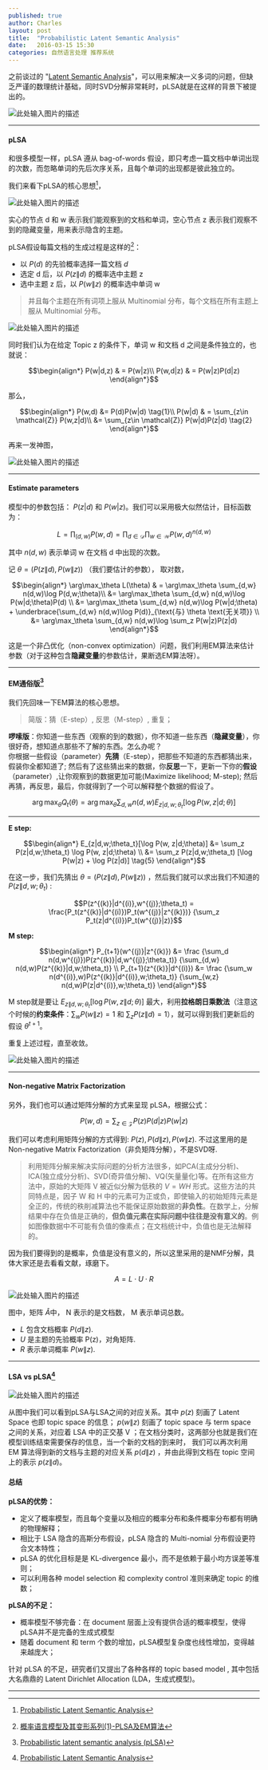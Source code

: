 ```yaml
---
published: true
author: Charles
layout: post
title:  "Probabilistic Latent Semantic Analysis"
date:   2016-03-15 15:30
categories: 自然语言处理 推荐系统
---
```


之前谈过的 "[Latent Semantic Analysis][1]"，可以用来解决一义多词的问题，但缺乏严谨的数理统计基础，同时SVD分解非常耗时，pLSA就是在这样的背景下被提出的。

![此处输入图片的描述][2]


----------

#### pLSA
和很多模型一样，pLSA 遵从 bag-of-words 假设，即只考虑一篇文档中单词出现的次数，而忽略单词的先后次序关系，且每个单词的出现都是彼此独立的。

我们来看下pLSA的核心思想[^2]，

![此处输入图片的描述][3]

实心的节点 d 和 w 表示我们能观察到的文档和单词，空心节点 z 表示我们观察不到的隐藏变量，用来表示隐含的主题。

pLSA假设每篇文档的生成过程是这样的[^3]：

- 以 $P(d)$ 的先验概率选择一篇文档 $d$      
- 选定 d 后，以 $P(z\|d)$ 的概率选中主题 z       
- 选中主题 z 后，以 $P(w\|z)$ 的概率选中单词 w       

> 并且每个主题在所有词项上服从 Multinomial 分布，每个文档在所有主题上服从 Multinomial 分布。

![此处输入图片的描述][4]

同时我们认为在给定 Topic z 的条件下，单词 w 和文档 d 之间是条件独立的，也就说：

$$\begin{align*}
P(w|d,z) & = P(w|z)\\
P(w,d|z) & = P(w|z)P(d|z)
\end{align*}$$

那么，

$$\begin{align*}
P(w,d) &= P(d)P(w|d)  \tag{1}\\
P(w|d) & = \sum_{z\in \mathcal{Z}} P(w,z|d)\\
&= \sum_{z\in \mathcal{Z}} P(w|d)P(z|d) \tag{2}
\end{align*}$$

再来一发神图，

![此处输入图片的描述][5]


----------


####  Estimate parameters
模型中的参数包括： $P(z|d)$  和 $P(w|z)$。我们可以采用极大似然估计，目标函数为：

$$L = \prod_{(d,w)} P(w,d) = \prod_{d\in \mathcal{D}}\prod_{w\in \mathcal{W}} P(w,d)^{n(d,w)} \tag{3}$$

其中 $n(d,w)$ 表示单词 w 在文档 d 中出现的次数。

记 $\theta = (P(z\|d), P(w\|z))$ （我们要估计的参数）， 取对数，

$$\begin{align*}
\arg\max_\theta L(\theta)
& = \arg\max_\theta \sum_{d,w} n(d,w)\log P(d,w;\theta)\\
&=  \arg\max_\theta \sum_{d,w} n(d,w)\log P(w|d;\theta)P(d) \\
&= \arg\max_\theta \sum_{d,w} n(d,w)\log P(w|d;\theta) + \underbrace{\sum_{d,w} n(d,w)\log P(d)}_{\text{与} \theta \text{无关项}} \\
&= \arg\max_\theta \sum_{d,w} n(d,w)\log \sum_z P(w|z)P(z|d)
\end{align*}$$

这是一个非凸优化（non-convex optimization）问题，我们利用EM算法来估计参数（对于这种包含**隐藏变量**的参数估计，果断选EM算法呀）。

----------

#### EM通俗版[^1]
我们先回味一下EM算法的核心思想。

> 简版：猜（E-step）, 反思（M-step）, 重复；

**啰嗦版**：你知道一些东西（观察的到的数据），你不知道一些东西（**隐藏变量**），你很好奇，想知道点那些不了解的东西。怎么办呢？     
你根据一些假设（parameter）**先猜**（E-step），把那些不知道的东西都猜出来，假装你全都知道了; 然后有了这些猜出来的数据，你**反思**一下，更新一下你的**假设**（parameter）,让你观察到的数据更加可能(Maximize likelihood; M-step); 然后再猜，再反思，最后，你就得到了一个可以解释整个数据的假设了。

$$\arg\max_\theta Q_t(\theta) = \arg\max_\theta \sum_{d,w} n(d,w) E_{z|d,w;\theta_t}[\log P(w, z|d;\theta)] \tag{4}$$

----------


**E step:**

$$\begin{align*}
E_{z|d,w;\theta_t}[\log P(w, z|d;\theta)]
&= \sum_z P(z|d,w;\theta_t) \log P(w, z|d;\theta) \\
&= \sum_z P(z|d,w;\theta_t) [\log P(w|z) + \log P(z|d)] \tag{5}
\end{align*}$$

在这一步，我们先猜出 $\theta = (P(z\|d), P(w\|z))$ ，然后我们就可以求出我们不知道的 $P(z\|d,w;\theta_t)$ :

$$P(z^{(k)}|d^{(i)},w^{(j)};\theta_t) = \frac{P_t(z^{(k)}|d^{(i)})P_t(w^{(j)}|z^{(k)})} {\sum_z P_t(z|d^{(i)})P_t(w^{(j)}|z)}$$

**M step:**

$$\begin{align*}
P_{t+1}(w^{(j)}|z^{(k)}) &= \frac {\sum_d n(d,w^{(j)})P(z^{(k)}|d,w^{(j)};\theta_t)} {\sum_{d,w} n(d,w)P(z^{(k)}|d,w;\theta_t)} \\
P_{t+1}(z^{(k)}|d^{(i)}) &= \frac {\sum_w n(d^{(i)},w)P(z^{(k)}|d^{(i)},w;\theta_t)} {\sum_{w,z} n(d,w)P(z|d^{(i)},w;\theta_t)}
\end{align*}$$

M step就是要让 $E_{z\|d,w;\theta_t}[\log P(w, z\|d;\theta)]$ 最大，利用**拉格朗日乘数法**（注意这个时候的**约束条件**：$\sum_w P(w\|z) = 1$ 和 $\sum_z P(z\|d) = 1$），就可以得到我们更新后的假设 $\theta^{t+1}$。

重复上述过程，直至收敛。

![此处输入图片的描述][6]

----------

####  Non-negative Matrix Factorization
另外，我们也可以通过矩阵分解的方式来呈现 pLSA，根据公式：

$$P(w,d) = \sum_{z\in \mathcal{Z}}P(z)P(d|z)P(w|z)$$

我们可以考虑利用矩阵分解的方式得到: $P(z),P(d\|z),P(w\|z)$. 不过这里用的是 Non-negative Matrix Factorization（非负矩阵分解），不是SVD呀.

> 利用矩阵分解来解决实际问题的分析方法很多，如PCA(主成分分析)、ICA(独立成分分析)、SVD(奇异值分解)、VQ(矢量量化)等。在所有这些方法中，原始的大矩阵 V 被近似分解为低秩的 $V=WH$ 形式。这些方法的共同特点是，因子 W 和 H 中的元素可为正或负，即使输入的初始矩阵元素是全正的，传统的秩削减算法也不能保证原始数据的**非负性**。在数学上，分解结果中存在负值是正确的，**但负值元素在实际问题中往往是没有意义的**。例如图像数据中不可能有负值的像素点；在文档统计中，负值也是无法解释的。

因为我们要得到的是概率，负值是没有意义的，所以这里采用的是NMF分解，具体大家还是去看看文献，琢磨下。

$$A = L\cdot U\cdot R \tag{6}$$

![此处输入图片的描述][7]

图中，矩阵 $\hat{A}$中， N 表示的是文档数， M 表示单词总数。

 - $L$ 包含文档概率 $P(d\|z)$.
 - $U$ 是主题的先验概率 P(z)，对角矩阵.
 - $R$ 表示单词概率 $P(w\|z)$.

----------

#### LSA vs pLSA[^4]

![此处输入图片的描述][8]

从图中我们可以看到pLSA与LSA之间的对应关系。其中 $p(z)$ 刻画了 Latent Space 也即 topic space 的信息； $p(w\|z)$ 刻画了 topic space 与 term space 之间的关系，对应着 LSA 中的正交基 V ；在文档分类时，这两部分也就是我们在模型训练结束需要保存的信息，当一个新的文档的到来时， 我们可以再次利用 EM 算法得到新的文档与主题的对应关系 $p(d\|z)$ ，并由此得到文档在 topic 空间上的表示 $p(z\|d)$。

#### 总结
**pLSA的优势：**

 - 定义了概率模型，而且每个变量以及相应的概率分布和条件概率分布都有明确的物理解释；
 - 相比于 LSA 隐含的高斯分布假设，pLSA 隐含的 Multi-nomial 分布假设更符合文本特性；
 - pLSA 的优化目标是是 KL-divergence 最小，而不是依赖于最小均方误差等准则；
 - 可以利用各种 model selection 和 complexity control 准则来确定 topic 的维数；
 

**pLSA的不足：**

 - 概率模型不够完备：在 document 层面上没有提供合适的概率模型，使得pLSA并不是完备的生成式模型
 - 随着 document 和 term 个数的增加，pLSA模型复杂度也线性增加，变得越来越庞大；


针对 pLSA 的不足，研究者们又提出了各种各样的 topic based model , 其中包括大名鼎鼎的 Latent Dirichlet Allocation (LDA，生成式模型)。

----------


  [^1]: [Probabilistic latent semantic analysis (pLSA)](http://blog.tomtung.com/2011/10/plsa/)
  [^2]: [Probabilistic Latent Semantic Analysis](http://homepages.inf.ed.ac.uk/rbf/CVonline/LOCAL_COPIES/AV1011/oneata.pdf)
  [^3]: [概率语言模型及其变形系列(1)-PLSA及EM算法](http://blog.csdn.net/yangliuy/article/details/8330640)
  [^4]: [Probabilistic Latent Semantic Analysis](https://people.cs.pitt.edu/~milos/courses/cs3750-Fall2007/lectures/plsa.pdf)

  [1]: http://charlesx.top/2016/03/Latent-Semantic-Analysis/
  [2]: http://7xjbdi.com1.z0.glb.clouddn.com/f1_plsa.jpg
  [3]: http://7xjbdi.com1.z0.glb.clouddn.com/2016-03-16_152408.png?imageView2/2/w/400
  [4]: http://7xjbdi.com1.z0.glb.clouddn.com/f2.jpg
  [5]: http://7xjbdi.com1.z0.glb.clouddn.com/2016-03-16_161734.png?imageView2/2/w/400
  [6]: http://charlesx.top/assets/EM/its.png
  [7]: http://7xjbdi.com1.z0.glb.clouddn.com/2016-03-16_214934.png
  [8]: http://7xjbdi.com1.z0.glb.clouddn.com/2016-03-17_093803.png


  [1]: http://charlesx.top/2016/03/Latent-Semantic-Analysis/
  [2]: http://7xjbdi.com1.z0.glb.clouddn.com/f1_plsa.jpg
  [3]: http://7xjbdi.com1.z0.glb.clouddn.com/2016-03-16_152408.png?imageView2/2/w/400
  [4]: http://7xjbdi.com1.z0.glb.clouddn.com/f2.jpg
  [5]: http://7xjbdi.com1.z0.glb.clouddn.com/2016-03-16_161734.png?imageView2/2/w/400
  [6]: http://charlesx.top/assets/EM/its.png
  [7]: http://7xjbdi.com1.z0.glb.clouddn.com/2016-03-16_214934.png
  
  [^1]: [Probabilistic latent semantic analysis (pLSA)](http://blog.tomtung.com/2011/10/plsa/)
  [^2]: [Probabilistic Latent Semantic Analysis](http://homepages.inf.ed.ac.uk/rbf/CVonline/LOCAL_COPIES/AV1011/oneata.pdf)
  [^3]: [概率语言模型及其变形系列(1)-PLSA及EM算法](http://blog.csdn.net/yangliuy/article/details/8330640)